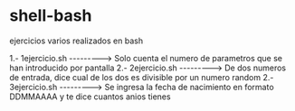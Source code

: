 # shell-bash
ejercicios varios realizados en bash

1.- 1ejercicio.sh  ---------> Solo cuenta el numero de parametros que se han introducido por pantalla
2.- 2ejercicio.sh  ---------> De dos numeros de entrada, dice cual de los dos es divisible por un numero random
2.- 3ejercicio.sh  ---------> Se ingresa la fecha de nacimiento en formato DDMMAAAA y te dice cuantos anios tienes
